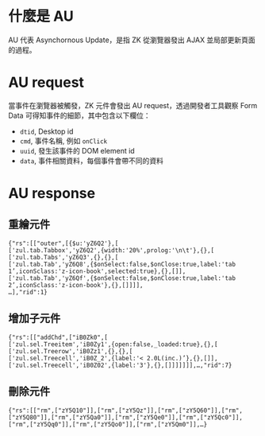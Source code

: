 # 什麼是 AU
AU 代表 Asynchornous Update，是指 ZK 從瀏覽器發出 AJAX 並局部更新頁面的過程。 

# AU request
當事件在瀏覽器被觸發，ZK 元件會發出 AU request，透過開發者工具觀察 Form Data 可得知事件的細節，其中包含以下欄位：

* `dtid`, Desktop id
* `cmd`, 事件名稱, 例如 `onClick`
* `uuid`, 發生該事件的 DOM element id
* `data`, 事件相關資料，每個事件會帶不同的資料


# AU response

## 重繪元件
```
{"rs":[["outer",[{$u:'yZ6Q2'},[
['zul.tab.Tabbox','yZ6Q2',{width:'20%',prolog:'\n\t'},{},[
['zul.tab.Tabs','yZ6Q3',{},{},[
['zul.tab.Tab','yZ6Q8',{$onSelect:false,$onClose:true,label:'tab 1’,iconSclass:'z-icon-book',selected:true},{},[]],
['zul.tab.Tab','yZ6Qf',{$onSelect:false,$onClose:true,label:'tab 2’,iconSclass:'z-icon-book'},{},[]]]],
…],"rid":1}
```

## 增加子元件
```
{"rs":[["addChd",["iB0Zk0",[
['zul.sel.Treeitem','iB0Zy1',{open:false,_loaded:true},{},[
['zul.sel.Treerow','iB0Zz1',{},{},[
['zul.sel.Treecell','iB0Z_2',{label:'< 2.0L(inc.)’},{},[]],
['zul.sel.Treecell','iB0Z02',{label:'3'},{},[]]]]]]],…,"rid":7}
```

## 刪除元件
```
{"rs":[["rm",["zY5Q10"]],["rm",["zY5Qz"]],["rm",["zY5Q60"]],["rm",["zY5Q80"]],["rm",["zY5Qa0"]],["rm",["zY5Qe0"]],["rm",["zY5Qc0"]],["rm",["zY5Qq0"]],["rm",["zY5Qo0"]],["rm",["zY5Qm0"]],…}
```
